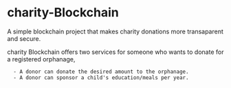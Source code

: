 # charity-Blockchain

A simple blockchain project that makes charity donations more transaparent and secure. 

charity Blockchain offers two services for someone who wants to donate for a registered orphanage,

      - A donor can donate the desired amount to the orphanage.
      - A donor can sponsor a child's education/meals per year.
      
